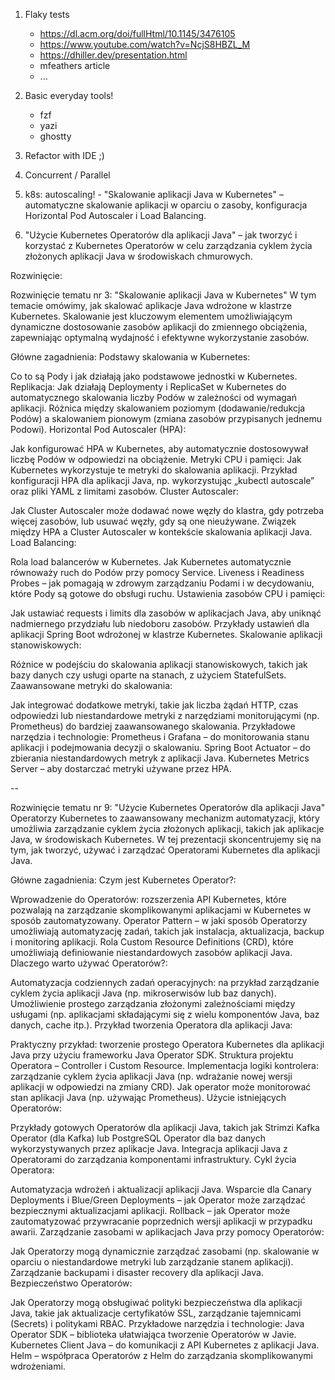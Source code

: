

1. Flaky tests
    - https://dl.acm.org/doi/fullHtml/10.1145/3476105
    - https://www.youtube.com/watch?v=NcjS8HBZL_M
    - https://dhiller.dev/presentation.html 
    - mfeathers article
    - ...

2. Basic everyday tools!
    - fzf
    - yazi
    - ghostty

3. Refactor with IDE ;) 

4. Concurrent / Parallel

5. k8s: autoscaling! - "Skalowanie aplikacji Java w Kubernetes" – automatyczne skalowanie aplikacji w oparciu o zasoby, konfiguracja Horizontal Pod Autoscaler i Load Balancing.

6. "Użycie Kubernetes Operatorów dla aplikacji Java" – jak tworzyć i korzystać z Kubernetes Operatorów w celu zarządzania cyklem życia złożonych aplikacji Java w środowiskach chmurowych.





Rozwinięcie:

Rozwinięcie tematu nr 3: "Skalowanie aplikacji Java w Kubernetes"
W tym temacie omówimy, jak skalować aplikacje Java wdrożone w klastrze Kubernetes. Skalowanie jest kluczowym elementem umożliwiającym dynamiczne dostosowanie zasobów aplikacji do zmiennego obciążenia, zapewniając optymalną wydajność i efektywne wykorzystanie zasobów.

Główne zagadnienia:
Podstawy skalowania w Kubernetes:

Co to są Pody i jak działają jako podstawowe jednostki w Kubernetes.
Replikacja: Jak działają Deploymenty i ReplicaSet w Kubernetes do automatycznego skalowania liczby Podów w zależności od wymagań aplikacji.
Różnica między skalowaniem poziomym (dodawanie/redukcja Podów) a skalowaniem pionowym (zmiana zasobów przypisanych jednemu Podowi).
Horizontal Pod Autoscaler (HPA):

Jak konfigurować HPA w Kubernetes, aby automatycznie dostosowywał liczbę Podów w odpowiedzi na obciążenie.
Metryki CPU i pamięci: Jak Kubernetes wykorzystuje te metryki do skalowania aplikacji.
Przykład konfiguracji HPA dla aplikacji Java, np. wykorzystując „kubectl autoscale” oraz pliki YAML z limitami zasobów.
Cluster Autoscaler:

Jak Cluster Autoscaler może dodawać nowe węzły do klastra, gdy potrzeba więcej zasobów, lub usuwać węzły, gdy są one nieużywane.
Związek między HPA a Cluster Autoscaler w kontekście skalowania aplikacji Java.
Load Balancing:

Rola load balancerów w Kubernetes. Jak Kubernetes automatycznie równoważy ruch do Podów przy pomocy Service.
Liveness i Readiness Probes – jak pomagają w zdrowym zarządzaniu Podami i w decydowaniu, które Pody są gotowe do obsługi ruchu.
Ustawienia zasobów CPU i pamięci:

Jak ustawiać requests i limits dla zasobów w aplikacjach Java, aby uniknąć nadmiernego przydziału lub niedoboru zasobów.
Przykłady ustawień dla aplikacji Spring Boot wdrożonej w klastrze Kubernetes.
Skalowanie aplikacji stanowiskowych:

Różnice w podejściu do skalowania aplikacji stanowiskowych, takich jak bazy danych czy usługi oparte na stanach, z użyciem StatefulSets.
Zaawansowane metryki do skalowania:

Jak integrować dodatkowe metryki, takie jak liczba żądań HTTP, czas odpowiedzi lub niestandardowe metryki z narzędziami monitorującymi (np. Prometheus) do bardziej zaawansowanego skalowania.
Przykładowe narzędzia i technologie:
Prometheus i Grafana – do monitorowania stanu aplikacji i podejmowania decyzji o skalowaniu.
Spring Boot Actuator – do zbierania niestandardowych metryk z aplikacji Java.
Kubernetes Metrics Server – aby dostarczać metryki używane przez HPA.


--

Rozwinięcie tematu nr 9: "Użycie Kubernetes Operatorów dla aplikacji Java"
Operatorzy Kubernetes to zaawansowany mechanizm automatyzacji, który umożliwia zarządzanie cyklem życia złożonych aplikacji, takich jak aplikacje Java, w środowiskach Kubernetes. W tej prezentacji skoncentrujemy się na tym, jak tworzyć, używać i zarządzać Operatorami Kubernetes dla aplikacji Java.

Główne zagadnienia:
Czym jest Kubernetes Operator?:

Wprowadzenie do Operatorów: rozszerzenia API Kubernetes, które pozwalają na zarządzanie skomplikowanymi aplikacjami w Kubernetes w sposób zautomatyzowany.
Operator Pattern – w jaki sposób Operatorzy umożliwiają automatyzację zadań, takich jak instalacja, aktualizacja, backup i monitoring aplikacji.
Rola Custom Resource Definitions (CRD), które umożliwiają definiowanie niestandardowych zasobów aplikacji Java.
Dlaczego warto używać Operatorów?:

Automatyzacja codziennych zadań operacyjnych: na przykład zarządzanie cyklem życia aplikacji Java (np. mikroserwisów lub baz danych).
Umożliwienie prostego zarządzania złożonymi zależnościami między usługami (np. aplikacjami składającymi się z wielu komponentów Java, baz danych, cache itp.).
Przykład tworzenia Operatora dla aplikacji Java:

Praktyczny przykład: tworzenie prostego Operatora Kubernetes dla aplikacji Java przy użyciu frameworku Java Operator SDK.
Struktura projektu Operatora – Controller i Custom Resource.
Implementacja logiki kontrolera: zarządzanie cyklem życia aplikacji Java (np. wdrażanie nowej wersji aplikacji w odpowiedzi na zmiany CRD).
Jak operator może monitorować stan aplikacji Java (np. używając Prometheus).
Użycie istniejących Operatorów:

Przykłady gotowych Operatorów dla aplikacji Java, takich jak Strimzi Kafka Operator (dla Kafka) lub PostgreSQL Operator dla baz danych wykorzystywanych przez aplikacje Java.
Integracja aplikacji Java z Operatorami do zarządzania komponentami infrastruktury.
Cykl życia Operatora:

Automatyzacja wdrożeń i aktualizacji aplikacji Java.
Wsparcie dla Canary Deployments i Blue/Green Deployments – jak Operator może zarządzać bezpiecznymi aktualizacjami aplikacji.
Rollback – jak Operator może zautomatyzować przywracanie poprzednich wersji aplikacji w przypadku awarii.
Zarządzanie zasobami w aplikacjach Java przy pomocy Operatorów:

Jak Operatorzy mogą dynamicznie zarządzać zasobami (np. skalowanie w oparciu o niestandardowe metryki lub zarządzanie stanem aplikacji).
Zarządzanie backupami i disaster recovery dla aplikacji Java.
Bezpieczeństwo Operatorów:

Jak Operatorzy mogą obsługiwać polityki bezpieczeństwa dla aplikacji Java, takie jak aktualizacje certyfikatów SSL, zarządzanie tajemnicami (Secrets) i politykami RBAC.
Przykładowe narzędzia i technologie:
Java Operator SDK – biblioteka ułatwiająca tworzenie Operatorów w Javie.
Kubernetes Client Java – do komunikacji z API Kubernetes z aplikacji Java.
Helm – współpraca Operatorów z Helm do zarządzania skomplikowanymi wdrożeniami.
